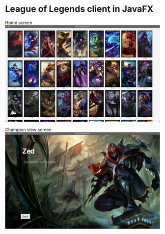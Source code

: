 # League of Legends client in JavaFX

Home screen
![Home screen](images/home.jpg)

Champion view screen
![Champion view screen](images/zed.jpg)

